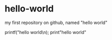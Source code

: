 # hello-world
my first repository on github, named "hello world"

printf("hello world\n);
print"hello world"

